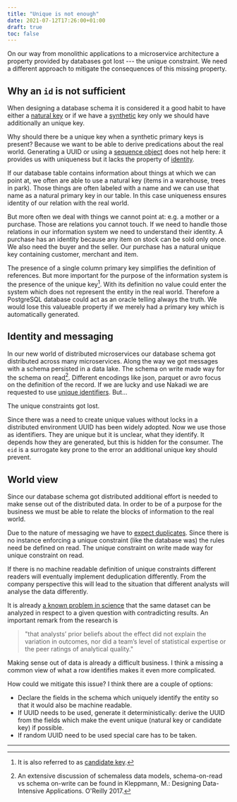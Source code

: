```yaml
---
title: "Unique is not enough"
date: 2021-07-12T17:26:00+01:00
draft: true
toc: false
---
```


On our way from monolithic applications to a microservice architecture a
property provided by databases got lost --- the unique constraint.  We need a
different approach to mitigate the consequences of this missing property.

## Why an `id` is not sufficient

When designing a database schema it is considered it a good habit to have either
a [natural key][natural] or if we have a [synthetic][surrogate] key only we
should have additionally an unique key.

Why should there be a unique key when a synthetic primary keys is present?
Because we want to be able to derive predications about the real world.
Generating a UUID or using a [sequence object][sequence] does not help here: it
provides us with uniqueness but it lacks the property of [identity][identity].

If our database table contains information about things at which we can point
at, we often are able to use a natural key (items in a warehouse, trees in
park).  Those things are often labeled with a name and we can use that name as a
natural primary key in our table.  In this case uniqueness ensures identity of
our relation with the real world.

But more often we deal with things we cannot point at: e.g. a mother or a
purchase.  Those are relations you cannot touch.  If we need to handle those
relations in our information system we need to understand their identity.  A
purchase has an identity because any item on stock can be sold only once.  We
also need the buyer and the seller.  Our purchase has a natural unique key
containing customer, merchant and item.

The presence of a single column primary key simplifies the definition of
references.  But more important for the purpose of the information system is the
presence of the unique key[^1].  With its definition no value could enter the system
which does not represent the entity in the real world.  Therefore a PostgreSQL
database could act as an oracle telling always the truth.  We would lose this
valueable property if we merely had a primary key which is automatically
generated.


## Identity and messaging

In our new world of distributed microservices our database schema got
distributed across many microservices.  Along the way we got messages with a
schema persisted in a data lake.  The schema on write made way for the schema
on read[^2].  Different encodings like json, parquet or avro focus on
the definition of the record.  If we are lucky and use Nakadi we
are requested to use [unique identifiers][metadataeid].  But...

The unique constraints got lost.

Since there was a need to create unique values without locks in a distributed
environment UUID has been widely adopted.  Now we use those as identifiers.
They are unique but it is unclear, what they identify.  It depends how they
are generated, but this is hidden for the consumer.  The `eid` is a surrogate
key prone to the error an additional unique key should prevent.

<!--
Nakadi documentation says the `metadata.eid`

    SHOULD be guaranteed to be unique from the
    perspective of the producer.
check api guidellines
https://opensource.zalando.com/restful-api-guidelines/#event-metadata
https://opensource.zalando.com/restful-api-guidelines/#211
talks only about uniqueness property!!!

https://opensource.zalando.com/restful-api-guidelines/#214 at least once

Since identity is not required
and cannot be enforced (by the schema) there is no guarantee a message (business
event) which carries the very same payload does not have a duplicate with a
different event id.  This means there will be duplicate rows (in respect to the
real world) which will have different identifiers.

The definition of unique identifiers created by a system will ensure the system
works from a technical point of view.

-->

<!--
TODO: nakadi documentation,  API guidelines
-->

## World view

Since our database schema got distributed additional effort is needed to make
sense out of the distributed data.  In order to be of a purpose for the business
we must be able to relate the blocks of information to the real world.

Due to the nature of messaging we have to [expect duplicates][leastonce].  Since
there is no instance enforcing a unique constraint (like the database was) the
rules need be defined on read.  The unique constraint on write made way for
unique constraint on read.

If there is no machine readable definition of unique constraints different
readers will eventually implement deduplication differently.  From the company
perspective this will lead to the situation that different analysts will analyse
the data differently.

It is already [a known problem in science][psychology] that the same dataset can
be analyzed in respect to a given question with contradicting results.  An
important remark from the research is

> "that analysts’ prior beliefs about the effect did not explain the variation
> in outcomes, nor did a team’s level of statistical expertise or the peer
> ratings of analytical quality."

Making sense out of data is already a difficult business.  I think a missing
a common view of what a row identifies makes it even more complicated.

How could we mitigate this issue?  I think there are a couple of options:

- Declare the fields in the schema which uniquely identify the entity so that it
  would also be machine readable.
- If UUID needs to be used, generate it deterministically: derive the UUID from
  the fields which make the event unique (natural key or candidate key) if
  possible.
- If random UUID need to be used special care has to be taken.

[^1]: It is also referred to as [candidate
    key](https://en.wikipedia.org/wiki/Candidate_key).

[^2]: An extensive discussion of schemaless data models, schema-on-read vs schema
on-write can be found in Kleppmann, M.: Designing Data-Intensive
Applications. O'Reilly 2017.


-----------

[psychology]: https://www.psychologicalscience.org/publications/observer/obsonline/how-researchers-can-find-different-results-using-the-same-data.html
[surrogate]: https://en.wikipedia.org/wiki/Surrogate_key
[natural]: https://en.wikipedia.org/wiki/Natural_key
[identity]: https://en.wikipedia.org/wiki/Identity_relation
[sequence]: https://www.postgresql.org/docs/current/functions-sequence.html
[metadataeid]: https://nakadi.io/manual.html#definition_EventMetadata
[leastonce]: https://nakadi.io/manual.html#client-rebalancing
